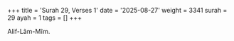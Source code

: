 +++
title = 'Surah 29, Verses 1'
date = '2025-08-27'
weight = 3341
surah = 29
ayah = 1
tags = []
+++

Alif-Lãm-Mĩm.